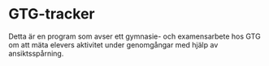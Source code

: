 # GTG-tracker
Detta är en program som avser ett gymnasie- och examensarbete hos GTG om att mäta elevers aktivitet under genomgångar med hjälp av ansiktsspårning. 
